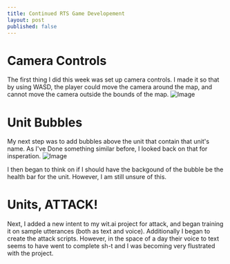 ```yaml
---
title: Continued RTS Game Developement
layout: post
published: false
---
```


# Camera Controls
The first thing I did this week was set up camera controls. I made it so that by using WASD, the player could move the camera around the map, and cannot move the camera outside the bounds of the map.
![Image](../assets/rfrcWcxnn5.gif)

# Unit Bubbles
My next step was to add bubbles above the unit that contain that unit's name. As I've Done something similar before, I looked back on that for insperation.
![Image](https://i.imgur.com/U043ddg.png)

I then began to think on if I should have the backgound of the bubble be the health bar for the unit. However, I am still unsure of this.

# Units, ATTACK!
Next, I added a new intent to my wit.ai project for attack, and began training it on sample utterances (both as text and voice). Additionally I began to create the attack scripts.
However, in the space of a day their voice to text seems to have went to complete sh-t and I was becoming very flustrated with the project.
